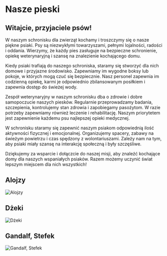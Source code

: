 # Nasze pieski


## Witajcie, przyjaciele psów!

W naszym schronisku dla zwierząt kochamy i troszczymy się o nasze piękne psiaki. Psy są niezwykłymi towarzyszami, pełnymi lojalności, radości i oddania. Wierzymy, że każdy pies zasługuje na bezpieczne schronienie, opiekę weterynaryjną i szansę na znalezienie kochającego domu.

Kiedy psiaki trafiają do naszego schroniska, staramy się stworzyć dla nich domowe i przyjazne środowisko. Zapewniamy im wygodne boksy lub pokoje, w których mogą czuć się bezpiecznie. Nasz personel zapewnia im codzienną opiekę, karmi je odpowiednio zbilansowanym posiłkiem i zapewnia dostęp do świeżej wody.

Zespół weterynaryjny w naszym schronisku dba o zdrowie i dobre samopoczucie naszych piesków. Regularnie przeprowadzamy badania, szczepienia, kontrolujemy stan zdrowia i zapobiegamy pasożytom. W razie potrzeby zapewniamy również leczenie i rehabilitację. Naszym priorytetem jest zapewnienie każdemu psu najlepszej opieki medycznej.

W schronisku staramy się zapewnić naszym psiakom odpowiednią ilość aktywności fizycznej i emocjonalnej. Organizujemy spacery, zabawy na świeżym powietrzu i czas spędzony z wolontariuszami. Zależy nam na tym, aby psiaki miały szansę na interakcję społeczną i były szczęśliwe.

Dziękujemy za wsparcie i dołączcie do naszej misji, aby znaleźć kochające domy dla naszych wspaniałych psiaków. Razem możemy uczynić świat lepszym miejscem dla nich wszystkich!


## Alojzy
![Alojzy](https://img.freepik.com/darmowe-zdjecie/wiele-uroczych-psow-ratowniczych-w-schronisku-czeka-na-adopcje_23-2148682949.jpg?w=1380&t=st=1685278055~exp=1685278655~hmac=2a219ede0efc690a05177948370a0abdcea2c56c4f95db1b3f12a1876d30dda7) 

## Dżeki
![Dżeki](https://img.freepik.com/darmowe-zdjecie/uroczy-pies-jest-ciekawy-za-plotem-w-schronisku_23-2148682946.jpg?w=996&t=st=1685278079~exp=1685278679~hmac=d9dc491859ea6417d1c62bfa6375197771c2dc70fcf3dfa0f3d81714abdd3e3d) 

## Gandalf, Stefek
![Gandalf, Stefek](https://img.freepik.com/darmowe-zdjecie/pionowe-ujecie-dwoch-psow-siedzacych-blisko-siebie_181624-9668.jpg?w=740&t=st=1685278111~exp=1685278711~hmac=d7ac3570ab3eca82e92020301df336df9feccc6eb0ad5260f0b29880171bc356) 
